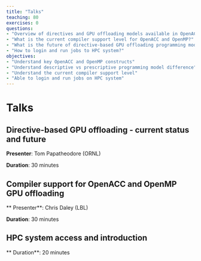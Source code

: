 ```yaml
---
title: "Talks"
teaching: 80
exercises: 0
questions:
- "Overview of directives and GPU offloading models available in OpenACC and OpenMP"
- "What is the current compiler support level for OpenACC and OpenMP?"
- "What is the future of directive-based GPU offloading programming models?"
- "How to login and run jobs to HPC system?"
objectives:
- "Understand key OpenACC and OpenMP constructs"
- "Understand descriptive vs prescriptive programming model difference"
- "Understand the current compiler support level"
- "Able to login and run jobs on HPC system"
---
```


# Talks

## Directive-based GPU offloading - current status and future

**Presenter**: Tom Papatheodore (ORNL)

**Duration**: 30 minutes

## Compiler support for OpenACC and OpenMP GPU offloading

** Presenter**: Chris Daley (LBL)

**Duration**: 30 minutes

## HPC system access and introduction

** Duration**: 20 minutes
